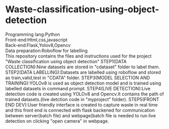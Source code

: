 # Waste-classification-using-object-detection
Programming lang:Python  
Front-end:Html,css,javascript  
Back-end:Flask,Yolov8,Opencv  
Data preparation:Roboflow for labelling  
This repository contains the files and instructions used for the project "Waste classification using object detection"
STEP1(DATA COLLECTION):Nine datasets are stored in "cdataset" folder to label them.
STEP2(DATA LABELLING):Datasets are labelled using roboflow and stored as train,valid,test in "CDATA" folder.
STEP3(MODEL SELECTION AND TRAINING):YOLOv8 is used as object detection model and is trained using labelled datasets in command prompt.
STEP4(LIVE DETECTION):Live detection code is created using YOLOv8 and Opencv.It contains the path of trained datasets.(live detction code in "myproject" folder).
STEP5(FRONT END DEV):User friendly interface is created to capture waste in real time and this front end is connected with flask backened for communication between server(batch file) and webpage(batch file is needed to run live detection on clicking "open camera" in webpage.
